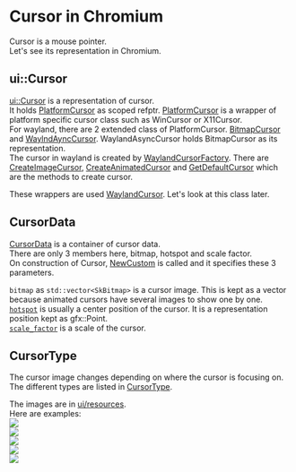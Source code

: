 # Cursor in Chromium
Cursor is a mouse pointer.  
Let's see its representation in Chromium.

## ui::Cursor
[ui::Cursor](https://source.chromium.org/chromium/chromium/src/+/main:ui/base/cursor/cursor.h;l=44;drc=2d0a33ccdfa8ac1a9bdf1d86d3b9138f99484bdf) is a representation of cursor.  
It holds [PlatformCursor](https://source.chromium.org/chromium/chromium/src/+/main:ui/base/cursor/cursor.h;l=86;drc=2d0a33ccdfa8ac1a9bdf1d86d3b9138f99484bdf) as scoped refptr. [PlatformCursor](https://source.chromium.org/chromium/chromium/src/+/main:ui/base/cursor/platform_cursor.h;l=24;drc=2d0a33ccdfa8ac1a9bdf1d86d3b9138f99484bdf) is a wrapper of platform specific cursor class such as WinCursor or X11Cursor.  
For wayland, there are 2 extended class of PlatformCursor. [BitmapCursor](https://source.chromium.org/chromium/chromium/src/+/main:ui/ozone/common/bitmap_cursor.h;l=21;drc=2d0a33ccdfa8ac1a9bdf1d86d3b9138f99484bdf) and [WaylndAyncCursor](https://source.chromium.org/chromium/chromium/src/+/main:ui/ozone/platform/wayland/host/wayland_async_cursor.h;l=17;drc=2d0a33ccdfa8ac1a9bdf1d86d3b9138f99484bdf). WaylandAsyncCursor holds BitmapCursor as its representation.  
The cursor in wayland is created by [WaylandCursorFactory](https://source.chromium.org/chromium/chromium/src/+/main:ui/ozone/platform/wayland/host/wayland_cursor_factory.h;l=54;drc=9a83f678256228495b701428ee57a42f4ca678a3). There are [CreateImageCursor](https://source.chromium.org/chromium/chromium/src/+/main:ui/ozone/platform/wayland/host/wayland_cursor_factory.cc;l=77;drc=2d0a33ccdfa8ac1a9bdf1d86d3b9138f99484bdf), [CreateAnimatedCursor](https://source.chromium.org/chromium/chromium/src/+/main:ui/ozone/platform/wayland/host/wayland_cursor_factory.cc;l=105;drc=2d0a33ccdfa8ac1a9bdf1d86d3b9138f99484bdf) and [GetDefaultCursor](https://source.chromium.org/chromium/chromium/src/+/main:ui/ozone/platform/wayland/host/wayland_cursor_factory.cc;l=162;drc=2d0a33ccdfa8ac1a9bdf1d86d3b9138f99484bdf) which are the methods to create cursor.

These wrappers are used [WaylandCursor](https://source.chromium.org/chromium/chromium/src/+/main:ui/ozone/platform/wayland/host/wayland_cursor.h;l=49;drc=e98d214c48dd94a2b4363b384e952a32258b9487). Let's look at this class later.

## CursorData
[CursorData](https://source.chromium.org/chromium/chromium/src/+/main:ui/base/cursor/cursor.h;l=23;drc=2d0a33ccdfa8ac1a9bdf1d86d3b9138f99484bdf) is a container of cursor data.  
There are only 3 members here, bitmap, hotspot and scale factor.  
On construction of Cursor, [NewCustom](https://source.chromium.org/chromium/chromium/src/+/main:ui/base/cursor/cursor.h;l=48;drc=e77d8705ea2d252a74e0fbd7778e653c010f5c53) is called and it specifies these 3 parameters.

`bitmap` as `std::vector<SkBitmap>` is a cursor image. This is kept as a vector because animated cursors have several images to show one by one.  
[`hotspot`](https://source.chromium.org/chromium/chromium/src/+/main:ui/base/cursor/cursor.h;l=36;drc=e77d8705ea2d252a74e0fbd7778e653c010f5c53) is usually a center position of the cursor. It is a representation position kept as gfx::Point.  
[`scale_factor`](https://source.chromium.org/chromium/chromium/src/+/main:ui/base/cursor/cursor.h;l=40;drc=e77d8705ea2d252a74e0fbd7778e653c010f5c53) is a scale of the cursor.

## CursorType
The cursor image changes depending on where the cursor is focusing on.  
The different types are listed in [CursorType](https://source.chromium.org/chromium/chromium/src/+/main:ui/base/cursor/mojom/cursor_type.mojom;l=8;drc=2d0a33ccdfa8ac1a9bdf1d86d3b9138f99484bdf).

The images are in [ui/resources](https://source.chromium.org/chromium/chromium/src/+/main:ui/resources/default_100_percent/).  
Here are examples:  
![](https://hackmd.io/_uploads/B1KnxHpza.png)  
![](https://hackmd.io/_uploads/BkU1-rTMa.png)  
![](https://hackmd.io/_uploads/ByE6lBTf6.png)  
![](https://hackmd.io/_uploads/r17Cgr6GT.png)  
![](https://hackmd.io/_uploads/HkfgbSpzp.png)





